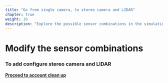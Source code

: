 ```yaml
---
title: "Go from single camera, to stereo camera and LIDAR"
chapter: true
weight: 10
description: "Explore the possible sensor combinations in the simulation application."
---
```


# Modify the sensor combinations

### To add configure stereo camera and LIDAR


**[Proceed to account clean up](../cleanup/)**

